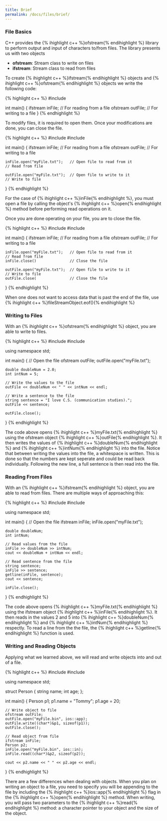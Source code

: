 ```yaml
---
title: Brief
permalink: /docs/files/brief/
---
```


### File Basics
C++ provides the {% ihighlight c++ %}ofstream{% endihighlight %} library to perform output and input of characters to/from files. The library presents us with two objects
- **ofstream**: Stream class to write on files
- **ifstream**: Stream class to read from files

To create {% ihighlight c++ %}ifstream{% endihighlight %} objects and {% ihighlight c++ %}ofstream{% endihighlight %} objects we write the following code:

{% highlight c++ %}
#include <fstream>

int main() {
    ifstream inFile;  // For reading from a file
    ofstream outFile; // For writing to a file
}
{% endhighlight %}

To modify files, it is required to open them. Once your modifications are done, you can close the file.

{% highlight c++ %}
#include <iostream>
#include <fstream>

int main() {
    ifstream inFile;  // For reading from a file
    ofstream outFile; // For writing to a file

    inFile.open("myFile.txt");   // Open file to read from it
    // Read from file

    outFile.open("myFile.txt");  // Open file to write to it
    // Write to file
}
{% endhighlight %}

For the case of {% ihighlight c++ %}inFile{% endihighlight %}, you must open a file by calling the object's {% ihighlight c++ %}open{% endihighlight %} method before performing read operations on it.

Once you are done operating on your file, you are to close the file.

{% highlight c++ %}
#include <iostream>
#include <fstream>

int main() {
    ifstream inFile;  // For reading from a file
    ofstream outFile; // For writing to a file

    inFile.open("myFile.txt");   // Open file to read from it
    // Read from file
    inFile.close()               // Close the file

    outFile.open("myFile.txt");  // Open file to write to it
    // Write to file
    outFile.close(               // Close the file
}
{% endhighlight %}

When one does not want to access data that is past the end of the file, use {% ihighlight c++ %}fileStreamObject.eof(){% endihighlight %}

### Writing to Files
With an {% ihighlight c++ %}ofstream{% endihighlight %} object, you are able to write to files. 

{% highlight c++ %}
#include <iostream>
#include <fstream>

using namespace std;

int main() {
    // Open the file
    ofstream outFile;
    outFile.open("myFile.txt");
    
    double doubleNum = 2.0;
    int intNum = 5;
    
    // Write the values to the file
    outFile << doubleNum << " " << intNum << endl;

    // Write a sentence to the file
    string sentence = "I love C.S. (communication studies).";
    outFile << sentence;

    outFile.close();
}
{% endhighlight %}

The code above opens {% ihighlight c++ %}myFile.txt{% endihighlight %} using the ofstream object {% ihighlight c++ %}outFile{% endihighlight %}. It then writes the values of {% ihighlight c++ %}doubleNum{% endihighlight %} and {% ihighlight c++ %}intNum{% endihighlight %} into the file. Notice that between writing the values into the file, a whitespace is written. This is done so that the numbers are kept seperate and could be read back individually. Following the new line, a full sentence is then read into the file.

### Reading From Files
With an {% ihighlight c++ %}ifstream{% endihighlight %} object, you are able to read from files. There are multiple ways of approaching this:

{% highlight c++ %}
#include <iostream>
#include <fstream>

using namespace std;

int main() {
    // Open the file
    ifstream inFile;
    inFile.open("myFile.txt");

    double doubleNum;
    int intNum;

    // Read values from the file
    inFile >> doubleNum >> intNum;
    cout << doubleNum + intNum << endl;

    // Read sentence from the file
    string sentence;
    inFile >> sentence;
    getline(inFile, sentence);
    cout << sentence;

    inFile.close();
}
{% endhighlight %}

The code above opens {% ihighlight c++ %}myFile.txt{% endihighlight %} using the ifstream object {% ihighlight c++ %}inFile{% endihighlight %}. It then reads in the values 2 and 5 into {% ihighlight c++ %}doubleNum{% endihighlight %} and {% ihighlight c++ %}intNum{% endihighlight %} respectly. To read a line from the the file, the {% ihighlight c++ %}getline{% endihighlight %} function is used.

### Writing and Reading Objects 
Applying what we learned above, we will read and write objects into and out of a file.

{% highlight c++ %}
#include <iostream>
#include <fstream>

using namespace std;

struct Person {
    string name;
    int age;
};

int main() {
    Person p1;
    p1.name = "Tommy";
    p1.age = 20;

    // Write object to file
    ofstream outFile;
    outFile.open("myFile.bin", ios::app);
    outFile.write((char*)&p1, sizeof(p1));
    outFile.close();

    // Read object from file
    ifstream inFile;
    Person p2;
    inFile.open("myFile.bin", ios::in);
    inFile.read((char*)&p2, sizeof(p2));

    cout << p2.name << " " << p2.age << endl;
}
{% endhighlight %}

There are a few differences when dealing with objects. When you plan on writing an object to a file, you need to specify you will be appending to the file by including the {% ihighlight c++ %}ios::app{% endihighlight %} flag in the {% ihighlight c++ %}open{% endihighlight %} method. When writing, you will pass two parameters to the {% ihighlight c++ %}read{% endihighlight %} method: a character pointer to your object and the size of the object.
